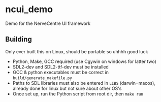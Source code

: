# ncui_demo
Demo for the NerveCentre UI framework

## Building
Only ever built this on Linux, should be portable so uhhhh good luck

- Python, Make, GCC required (use Cgywin on windows for latter two)
- SDL2-dev and SDL2-ttf-dev must be installed
- GCC & python executables must be correct in `build/generate_makefile.py`
- Paths to SDL libraries must also be entered in `LIBS` (darwin=macos), already done for linux but not sure about other OS's
- Once set up, run the Python script from root dir, then `make run`